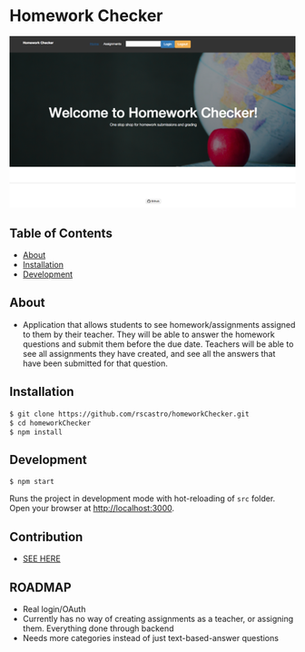 Homework Checker
=========================

![SS](./homeworkss.png)

## Table of Contents

- [About](#about)
- [Installation](#installation)
- [Development](#development)

## About
- Application that allows students to see homework/assignments assigned to them by their teacher. They will be able to answer the homework questions and submit them before the due date. Teachers will be able to see all assignments they have created, and see all the answers that have been submitted for that question.


## Installation
```
$ git clone https://github.com/rscastro/homeworkChecker.git
$ cd homeworkChecker
$ npm install
```

## Development
```
$ npm start
```
Runs the project in development mode with hot-reloading of `src` folder. 
Open your browser at [http://localhost:3000](http://localhost:3000).

## Contribution
- [SEE HERE](https://github.com/rscastro/homeworkChecker/blob/master/CONTRIBUTION.md)



## ROADMAP
- Real login/OAuth
- Currently has no way of creating assignments as a teacher, or assigning them. Everything done through backend
- Needs more categories instead of just text-based-answer questions
